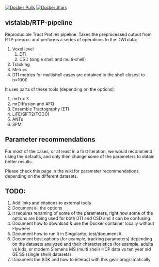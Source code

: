[![Docker Pulls](https://img.shields.io/docker/pulls/scitran/afq-pipeline.svg)](https://hub.docker.com/r/scitran/afq-pipeline/)
[![Docker Stars](https://img.shields.io/docker/stars/scitran/afq-pipeline.svg)](https://hub.docker.com/r/scitran/afq-pipeline/)

## vistalab/RTP-pipeline
Reproducible Tract Profiles pipeline. 
Takes the preprocessed output from RTP-preproc and performs a series of operations to the DWI data:
1. Voxel level
    1. DTI
    2. CSD (single shell and multi-shell)
2. Tracking
3. Metrics
  1. DTI metrics for multishell cases are obtained in the shell closest to b=1000

It uses parts of these tools (depending on the options):
1. mrTrix 3 
2. mrDiffusion and AFQ
3. Ensemble Tractography (ET)
4. LiFE/SIFT2(TODO)
5. ANTs
6. SPM


## Parameter recommendations
For most of the cases, or at least in a first iteration, we would recommend using the defaults, and only then change some of the parameters to obtain better results. 

Please check this page in the wiki for parameter recommendations depending on the different datasets. 

## TODO:
1. Add links and citations to external tools
2. Document all the options
3. It requires renaming of some of the parameters, right now some of the options are being used for both DTI and CSD and it can be confusing. 
4. Document how to download & use the Docker container locally without Flywheel. 
5. Document how to run it in Singularity; test/document it. 
6. Document best options (for example, tracking parameters) depending on the datasets analyzed and their characteristics (for example, adults vs kids, or modern Siemens MS (multi shell) HCP data vs ten year old GE SS (single shell) datasets)
7. Document the SDK and how to interact with this gear programatically 
